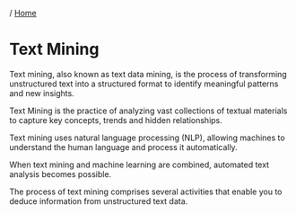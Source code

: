 / [Home](index.md)

# Text Mining

Text mining, also known as text data mining, is the process of transforming unstructured text into a structured format to identify meaningful patterns and new insights. 

Text Mining is the practice of analyzing vast collections of textual materials to capture key concepts, trends and hidden relationships. 

Text mining uses natural language processing (NLP), allowing machines to understand the human language and process it automatically. 

When text mining and machine learning are combined, automated text analysis becomes possible. 

The process of text mining comprises several activities that enable you to deduce information from unstructured text data.